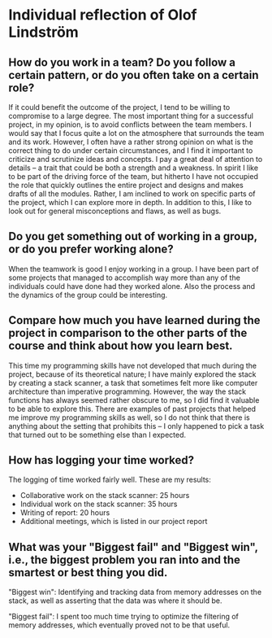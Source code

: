 # Individual reflection of Olof Lindström

## How do you work in a team? Do you follow a certain pattern, or do you often take on a certain role?

If it could benefit the outcome of the project, I tend to be willing to compromise to a large degree. The most important thing for a successful project, in my opinion, is to avoid conflicts between the team members. I would say that I focus quite a lot on the atmosphere that surrounds the team and its work. However, I often have a rather strong opinion on what is the correct thing to do under certain circumstances, and I find it important to criticize and scrutinize ideas and concepts. I pay a great deal of attention to details – a trait that could be both a strength and a weakness. In spirit I like to be part of the driving force of the team, but hitherto I have not occupied the role that quickly outlines the entire project and designs and makes drafts of all the modules. Rather, I am inclined to work on specific parts of the project, which I can explore more in depth. In addition to this, I like to look out for general misconceptions and flaws, as well as bugs.

## Do you get something out of working in a group, or do you prefer working alone?

When the teamwork is good I enjoy working in a group. I have been part of some projects that managed to accomplish way more than any of the individuals could have done had they worked alone. Also the process and the dynamics of the group could be interesting.

## Compare how much you have learned during the project in comparison to the other parts of the course and think about how you learn best.

This time my programming skills have not developed that much during the project, because of its theoretical nature; I have mainly explored the stack by creating a stack scanner, a task that sometimes felt more like computer architecture than imperative programming. However, the way the stack functions has always seemed rather obscure to me, so I did find it valuable to be able to explore this. There are examples of past projects that helped me improve my programming skills as well, so I do not think that there is anything about the setting that prohibits this –  I only happened to pick a task that turned out to be something else than I expected.

## How has logging your time worked?

The logging of time worked fairly well. These are my results:
* Collaborative work on the stack scanner: 25 hours
* Individual work on the stack scanner: 35 hours
* Writing of report: 20 hours
* Additional meetings, which is listed in our project report

## What was your "Biggest fail" and "Biggest win", i.e., the biggest problem you ran into and the smartest or best thing you did.

"Biggest win": Identifying and tracking data from memory addresses on the stack, as well as asserting that the data was where it should be.

"Biggest fail": I spent too much time trying to optimize the filtering of memory addresses, which eventually proved not to be that useful.
